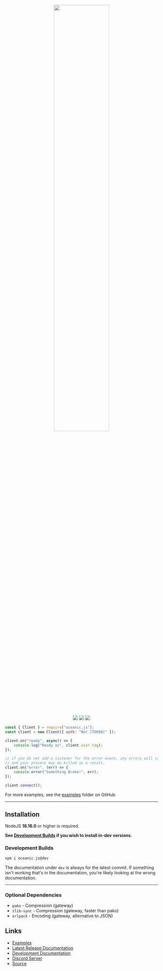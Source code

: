 <p align="center">
  <img width=60% src="https://user-images.githubusercontent.com/68125679/193473284-e14ea33d-b086-4c28-870d-4221e766d775.png">
  <br>
  <a href="https://npmjs.com/package/oceanic.js"><img src="https://img.shields.io/npm/v/oceanic.js.svg?style=flat-square&color=informational"></a>
  <img src="https://img.shields.io/github/stars/OceanicJS/Oceanic?color=yellow&style=flat-square">
  <img src="https://img.shields.io/npm/dw/oceanic.js?color=red&style=flat-square">
</p>

```js
const { Client } = require("oceanic.js");
const client = new Client({ auth: "Bot [TOKEN]" });

client.on("ready", async() => {
    console.log("Ready as", client.user.tag);
});

// if you do not add a listener for the error event, any errors will cause an UncaughtError to be thrown,
// and your process may be killed as a result.
client.on("error", (err) => {
    console.error("Something Broke!", err);
});

client.connect();
```
For more examples, see the [examples](https://github.com/OceanicJS/Oceanic/tree/dev/examples) folder on GitHub.
<hr>

## Installation
NodeJS **16.16.0** or higher is required.

**See [Development Builds](#development-builds) if you wish to install in-dev versions.**

### Development Builds
```sh
npm i oceanic.js@dev
```

The documentation under `dev` is always for the latest commit. If something isn't working that's in the documentation, you're likely looking at the wrong documentation.

<hr>

### Optional Dependencies
* `pako` - Compression (gateway)
* `zlib-sync` - Compression (gateway, faster than pako)
* `erlpack` - Encoding (gateway, alternative to JSON)

## Links
* [Examples](https://github.com/OceanicJS/Oceanic/tree/dev/examples)
* [Latest Release Documentation](https://docs.oceanic.ws/latest)
* [Development Documentation](https://docs.oceanic.ws/dev)
* [Discord Server](https://discord.gg/xZ4AhdYrf9)
* [Source](https://github.com/OceanicJS/Oceanic)
